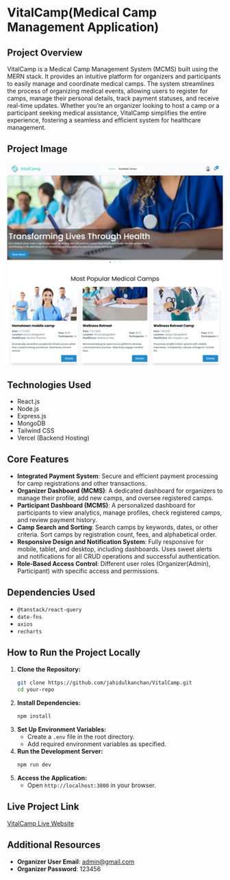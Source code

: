 # VitalCamp(Medical Camp Management Application)

## Project Overview
VitalCamp is a Medical Camp Management System (MCMS) built using the MERN stack. It provides an intuitive platform for organizers and participants to easily manage and coordinate medical camps. The system streamlines the process of organizing medical events, allowing users to register for camps, manage their personal details, track payment statuses, and receive real-time updates. Whether you’re an organizer looking to host a camp or a participant seeking medical assistance, VitalCamp simplifies the entire experience, fostering a seamless and efficient system for healthcare management.

## Project Image
![VitalCamp Screenshot](https://raw.githubusercontent.com/jahidulkanchan/VitalCamp/refs/heads/main/client-site/public/project1.png)

## Technologies Used
- React.js
- Node.js
- Express.js
- MongoDB
- Tailwind CSS
- Vercel (Backend Hosting)

## Core Features
- **Integrated Payment System**: Secure and efficient payment processing for camp registrations and other transactions.
- **Organizer Dashboard (MCMS)**: A dedicated dashboard for organizers to manage their profile, add new camps, and oversee registered camps.
- **Participant Dashboard (MCMS)**: A personalized dashboard for participants to view analytics, manage profiles, check registered camps, and review payment history.
- **Camp Search and Sorting**: Search camps by keywords, dates, or other criteria. Sort camps by registration count, fees, and alphabetical order.
- **Responsive Design and Notification System**: Fully responsive for mobile, tablet, and desktop, including dashboards. Uses sweet alerts and notifications for all CRUD operations and successful authentication.
- **Role-Based Access Control**: Different user roles (Organizer(Admin), Participant) with specific access and permissions.

## Dependencies Used
- `@tanstack/react-query`
- `date-fns`
- `axios`
- `recharts`

## How to Run the Project Locally
1. **Clone the Repository:**
   ```sh
   git clone https://github.com/jahidulkanchan/VitalCamp.git
   cd your-repo
   ```
2. **Install Dependencies:**
   ```sh
   npm install
   ```
3. **Set Up Environment Variables:**
   - Create a `.env` file in the root directory.
   - Add required environment variables as specified.
4. **Run the Development Server:**
   ```sh
   npm run dev
   ```
5. **Access the Application:**
   - Open `http://localhost:3000` in your browser.

## Live Project Link
[VitalCamp Live Website](https://vitalcamp.netlify.app)

## Additional Resources
- **Organizer User Email**: admin@gmail.com
- **Organizer Password**: 123456
